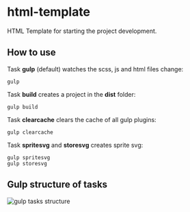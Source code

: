 # html-template

HTML Template for starting the project development.

## How to use

Task __gulp__ (default) watches the scss, js and html files change:
```
gulp
```
Task __build__ creates a project in the __dist__ folder:
```
gulp build
```
Task __clearcache__ clears the cache of all gulp plugins:
```
gulp clearcache
```

Task __spritesvg__ and __storesvg__ creates sprite svg:
```
gulp spritesvg
gulp storesvg
```


## Gulp structure of tasks
![gulp tasks structure](https://i.ibb.co/hHYkcnw/gulp-structute.gif)
